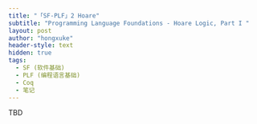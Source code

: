 ```yaml
---
title: "「SF-PLF」2 Hoare"
subtitle: "Programming Language Foundations - Hoare Logic, Part I "
layout: post
author: "hongxuke"
header-style: text
hidden: true
tags:
  - SF (软件基础)
  - PLF (编程语言基础)
  - Coq
  - 笔记
---
```


TBD
